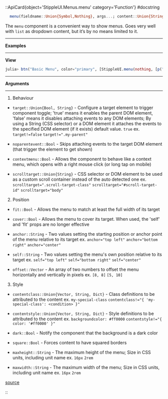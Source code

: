 

::ApiCard{object='StippleUI.Menus.menu' category='Function'}
#docstring



```julia
  menu(fieldname::Union{Symbol,Nothing}, args...; content::Union{String,Vector} = "", kwargs...)
```


The `menu` component is a convenient way to show menus. Goes very well with `list` as dropdown content, but it’s by no means limited to it.   


---


**Examples**


---


**View**

```julia
julia> btn("Basic Menu", color="primary", [StippleUI.menu(nothing, [p("Hello")])])
```



---


**Arguments**


---

1. Behaviour
  - `target::Union{Bool, String}` - Configure a target element to trigger component toggle; &#39;true&#39; means it enables the parent DOM element, &#39;false&#39; means it disables attaching events to any DOM elements; By using a String (CSS selector) or a DOM element it attaches the events to the specified DOM element (if it exists) default value. `true` ex. `target!=false` `target!=".my-parent"`
    
  - `noparentevent::Bool` - Skips attaching events to the target DOM element (that trigger the element to get shown)
    
  - `contextmenu::Bool` - Allows the component to behave like a context menu, which opens with a right mouse click (or long tap on mobile)
    
  - `scrolltarget::Union{String}` - CSS selector or DOM element to be used as a custom scroll container instead of the auto detected one ex. `scrolltarget=".scroll-target-class"` `scrolltarget="#scroll-target-id"` `scrolltarget="body"`
    
  
2. Position
  - `fit::Bool` - Allows the menu to match at least the full width of its target
    
  - `cover::Bool` - Allows the menu to cover its target. When used, the &#39;self&#39; and &#39;fit&#39; props are no longer effective
    
  - `anchor::String` - Two values setting the starting position or anchor point of the menu relative to its target ex. `anchor="top left"` `anchor="bottom right"` `anchor="center"`
    
  - `self::String` - Two values setting the menu&#39;s own position relative to its target ex. `self="top left"` `self="bottom right"` `self="center"`
    
  - `offset::Vector` - An array of two numbers to offset the menu horizontally and vertically in pixels ex. `[8, 8]` `[5, 10]`
    
  
3. Style
  - `contentclass::Union{Vector, String, Dict}` - Class definitions to be attributed to the content ex. `my-special-class` `contentclass!="{ 'my-special-class': <condition> }"`
    
  - `contentstyle::Union{Vector, String, Dict}` - Style definitions to be attributed to the content ex. `backgroundcolor: #ff0000` `contentstyle!="{ color: '#ff0000' }"`
    
  - `dark::Bool` - Notify the component that the background is a dark color
    
  - `square::Bool` - Forces content to have squared borders
    
  - `maxheight::String` - The maximum height of the menu; Size in CSS units, including unit name ex. `16px` `2rem`
    
  - `maxwidth::String` - The maximum width of the menu; Size in CSS units, including unit name ex. `16px` `2rem`
    
  


[source](https://github.com/GenieFramework/StippleUI.jl/blob/v0.24.2/src/Menus.jl#L10-L47)

::
